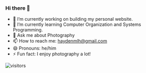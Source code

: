 ### Hi there 👋

- 🔭 I’m currently working on building my personal website.
- 🌱 I’m currently learning Computer Organization and Systems Programming.
- 💬 Ask me about Photography
- 📫 How to reach me: haydenmlh@gmail.com
- 😄 Pronouns: he/him
- ⚡ Fun fact: I enjoy photography a lot!

 ![visitors](https://visitor-badge.glitch.me/badge?page_id=haydenmlh.haydenmlh)

<!--
**haydenmlh/haydenmlh** is a ✨ _special_ ✨ repository because its `README.md` (this file) appears on your GitHub profile.

Here are some ideas to get you started:

- 🔭 I’m currently working on ...
- 🌱 I’m currently learning ...
- 👯 I’m looking to collaborate on ...
- 🤔 I’m looking for help with ...
- 💬 Ask me about ...
- 📫 How to reach me: ...
- 😄 Pronouns: ...
- ⚡ Fun fact: ...
-->
